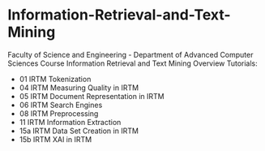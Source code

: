 # Information-Retrieval-and-Text-Mining
Faculty of Science and Engineering - Department of Advanced Computer Sciences  Course Information Retrieval and Text Mining 
Overview Tutorials:
* 01 IRTM Tokenization 
* 04 IRTM Measuring Quality in IRTM
* 05 IRTM Document Representation in IRTM
* 06 IRTM Search Engines 
* 08 IRTM Preprocessing
* 11 IRTM Information Extraction
* 15a IRTM Data Set Creation in IRTM
* 15b IRTM XAI in IRTM
